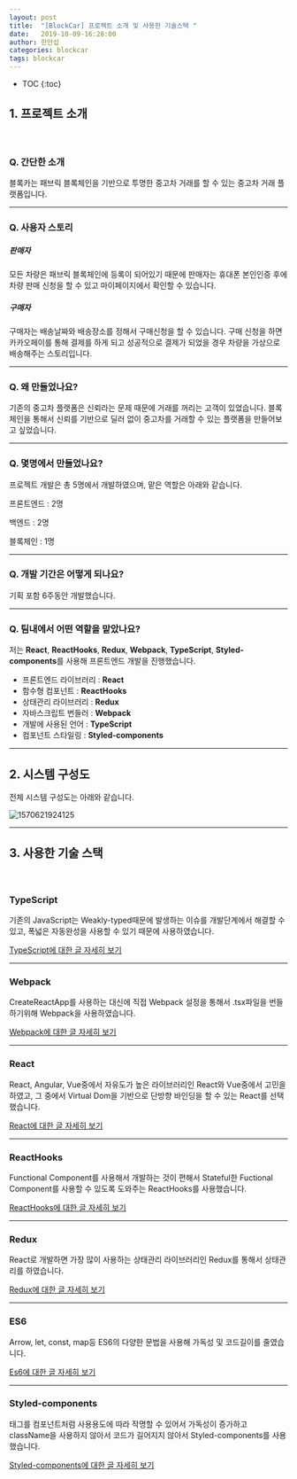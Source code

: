 ```yaml
---
layout: post
title:  "[BlockCar] 프로젝트 소개 및 사용한 기술스택 "
date:   2019-10-09-16:28:00
author: 한만섭
categories: blockcar
tags: blockcar 
---
```




* TOC
{:toc}


## 1. 프로젝트 소개

　  





### Q. 간단한 소개

블록카는 패브릭 블록체인을 기반으로 투명한 중고차 거래를 할 수 있는 중고차 거래 플랫폼입니다.   

***



### Q. 사용자 스토리 

##### 판매자 

모든 차량은 패브릭 블록체인에 등록이 되어있기 때문에 판매자는 휴대폰 본인인증 후에 차량 판매 신청을 할 수 있고 마이페이지에서 확인할 수 있습니다.  



##### 구매자 

구매자는 배송날짜와 배송장소를 정해서 구매신청을 할 수 있습니다. 구매 신청을 하면 카카오페이를 통해 결제를 하게 되고 성공적으로 결제가 되었을 경우 차량을 가상으로 배송해주는 스토리입니다.  

***



### Q. 왜 만들었나요?

기존의 중고차 플랫폼은 신뢰라는 문제 때문에 거래를 꺼리는 고객이 있었습니다. 블록체인을 통해서 신뢰를 기반으로 딜러 없이 중고차를 거래할 수 있는 플랫폼을 만들어보고 싶었습니다.  

***



### Q. 몇명에서 만들었나요?

프로젝트 개발은 총 5명에서 개발하였으며, 맡은 역할은 아래와 같습니다.  

프론트엔드 :  2명

백엔드         : 2명

블록체인     : 1명

***



### Q. 개발 기간은 어떻게 되나요?

기획 포함 6주동안 개발했습니다.  

***



### Q. 팀내에서 어떤 역할을 맡았나요?

저는 **React**, **ReactHooks**, **Redux**, **Webpack**, **TypeScript**, **Styled-components**를 사용해 프론트엔드 개발을 진행했습니다.  

- 프론트엔드 라이브러리 : **React**
- 함수형 컴포넌트 : **ReactHooks**
- 상태관리 라이브러리 : **Redux**
- 자바스크립트 번들러 : **Webpack**
- 개발에 사용된 언어 : **TypeScript**
- 컴포넌트 스타일링 : **Styled-components**

***



## 2. 시스템 구성도





전체 시스템 구성도는 아래와 같습니다.  





![1570621924125](../../../../assets/image/1570621924125.png)



***



## 3. 사용한 기술 스택



　  

### TypeScript

기존의 JavaScript는 Weakly-typed때문에 발생하는 이슈를 개발단계에서 해결할 수 있고, 폭넓은 자동완성을 사용할 수 있기 때문에 사용하였습니다.  

[TypeScript에 대한 글 자세히 보기]()

***



### Webpack

CreateReactApp를 사용하는 대신에 직접 Webpack 설정을 통해서 .tsx파일을 번들하기위해 Webpack을 사용하였습니다.  

[Webpack에 대한 글 자세히 보기]()

***



### React

React, Angular, Vue중에서 자유도가 높은 라이브러리인 React와 Vue중에서 고민을 하였고, 그 중에서 Virtual Dom을 기반으로 단방향 바인딩을 할 수 있는 React를 선택했습니다.  

[React에 대한 글 자세히 보기]()

***



### ReactHooks

Functional Component를 사용해서 개발하는 것이 편해서 Stateful한 Fuctional Component를 사용할 수 있도록 도와주는 ReactHooks를 사용했습니다.  

[ReactHooks에 대한 글 자세히 보기]()

***



### Redux

React로 개발하면 가장 많이 사용하는 상태관리 라이브러리인 Redux를 통해서 상태관리를 하였습니다.  

[Redux에 대한 글 자세히 보기]()

***



### ES6

Arrow, let, const, map등 ES6의 다양한 문법을 사용해 가독성 및 코드길이를 줄였습니다.  

[Es6에 대한 글 자세히 보기]()

***



### Styled-components

태그를 컴포넌트처럼 사용용도에 따라 작명할 수 있어서 가독성이 증가하고 className을 사용하지 않아서 코드가 길어지지 않아서 Styled-components를 사용했습니다.  

[Styled-components에 대한 글 자세히 보기]()







